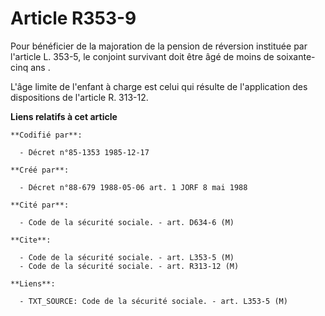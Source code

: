 # Article R353-9

Pour bénéficier de la majoration de la pension de réversion instituée par l'article L. 353-5, le conjoint survivant doit être
âgé de moins de soixante-cinq ans      . 

L'âge limite de l'enfant à charge est celui qui résulte de l'application des dispositions de l'article R. 313-12.

**Liens relatifs à cet article**

	**Codifié par**:

	  - Décret n°85-1353 1985-12-17

	**Créé par**:

	  - Décret n°88-679 1988-05-06 art. 1 JORF 8 mai 1988

	**Cité par**:

	  - Code de la sécurité sociale. - art. D634-6 (M)

	**Cite**:

	  - Code de la sécurité sociale. - art. L353-5 (M)
	  - Code de la sécurité sociale. - art. R313-12 (M)

	**Liens**:

	  - TXT_SOURCE: Code de la sécurité sociale. - art. L353-5 (M)
